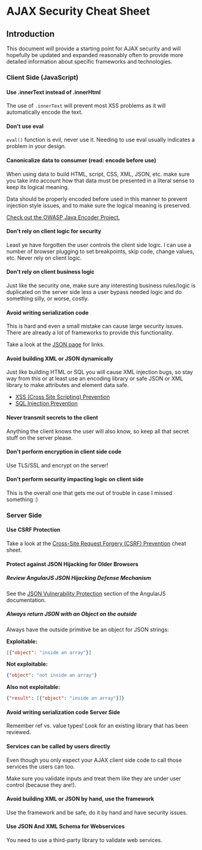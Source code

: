 # AJAX Security Cheat Sheet

## Introduction

This document will provide a starting point for AJAX security and will hopefully be updated and expanded reasonably often to provide more detailed information about specific frameworks and technologies.

### Client Side (JavaScript)

#### Use .innerText instead of .innerHtml

The use of `.innerText` will prevent most XSS problems as it will automatically encode the text.

#### Don't use eval

`eval()` function is evil, never use it. Needing to use eval usually indicates a problem in your design.

#### Canonicalize data to consumer (read: encode before use)

When using data to build HTML, script, CSS, XML, JSON, etc. make sure you take into account how that data must be presented in a literal sense to keep its logical meaning.

Data should be properly encoded before used in this manner to prevent injection style issues, and to make sure the logical meaning is preserved.

[Check out the OWASP Java Encoder Project.](https://owasp.org/www-project-java-encoder/)

#### Don't rely on client logic for security

Least ye have forgotten the user controls the client side logic. I can use a number of browser plugging to set breakpoints, skip code, change values, etc. Never rely on client logic.

#### Don't rely on client business logic

Just like the security one, make sure any interesting business rules/logic is duplicated on the server side less a user bypass needed logic and do something silly, or worse, costly.

#### Avoid writing serialization code

This is hard and even a small mistake can cause large security issues. There are already a lot of frameworks to provide this functionality.

Take a look at the [JSON page](http://www.json.org/) for links.

#### Avoid building XML or JSON dynamically

Just like building HTML or SQL you will cause XML injection bugs, so stay way from this or at least use an encoding library or safe JSON or XML library to make attributes and element data safe.

- [XSS (Cross Site Scripting) Prevention](Cross_Site_Scripting_Prevention_Cheat_Sheet.md)
- [SQL Injection Prevention](SQL_Injection_Prevention_Cheat_Sheet.md)

#### Never transmit secrets to the client

Anything the client knows the user will also know, so keep all that secret stuff on the server please.

#### Don't perform encryption in client side code

Use TLS/SSL and encrypt on the server!

#### Don't perform security impacting logic on client side

This is the overall one that gets me out of trouble in case I missed something :)

### Server Side

#### Use CSRF Protection

Take a look at the [Cross-Site Request Forgery (CSRF) Prevention](Cross-Site_Request_Forgery_Prevention_Cheat_Sheet.md) cheat sheet.

#### Protect against JSON Hijacking for Older Browsers

##### Review AngularJS JSON Hijacking Defense Mechanism

See the [JSON Vulnerability Protection](https://docs.angularjs.org/api/ng/service/$http#json-vulnerability-protection) section of the AngularJS documentation.

##### Always return JSON with an Object on the outside

Always have the outside primitive be an object for JSON strings:

**Exploitable:**

```json
[{"object": "inside an array"}]
```

**Not exploitable:**

```json
{"object": "not inside an array"}
```

**Also not exploitable:**

```json
{"result": [{"object": "inside an array"}]}
```

#### Avoid writing serialization code Server Side

Remember ref vs. value types! Look for an existing library that has been reviewed.

#### Services can be called by users directly

Even though you only expect your AJAX client side code to call those services the users can too.

Make sure you validate inputs and treat them like they are under user control (because they are!).

#### Avoid building XML or JSON by hand, use the framework

Use the framework and be safe, do it by hand and have security issues.

#### Use JSON And XML Schema for Webservices

You need to use a third-party library to validate web services.
